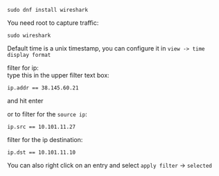 ```
sudo dnf install wireshark
```

You need root to capture traffic:
```
sudo wireshark
```

Default time is a unix timestamp, you can configure it in `view -> time display format`


filter for ip:\
type this in the upper filter text box:
```
ip.addr == 38.145.60.21
```
and hit enter

or to filter for the `source ip`:
```
ip.src == 10.101.11.27
```

filter for the ip destination:
```
ip.dst == 10.101.11.10
```

You can also right click on an entry and select `apply filter` -> `selected`
